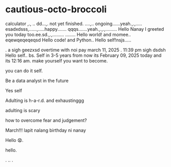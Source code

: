 # cautious-octo-broccoli
calculator ,.,
..
dd...,.
not yet finished. ....,..
ongoing......yeah.,.,.....
esadxdsss,......,.....happy.......
qqqs.......yeah.,.,.,.........
Hello Nanay I greeted you today too.ee.sd.,.,.........
........
Hello world! and momee..
eqewqeqeqeqsd
Hello code! and Python..
Hello self!nsjs.....
 
.
a sigh geezxsd
overtime with noi pay march 11, 2025 . 11:39 pm sigh
dsdsh
Hello self..
bs.
Self in 3-5 years from now its February 09, 2025 today and its 12:16 am. make yourself you want to become.

you can do it self.

Be a data analyst in the future

Yes self

Adulting is h-a-r.d. and exhaustinggg

adulting is scary 

how to overcome fear and judgement?


March!!! lapit nalang birthday ni nanay

Hello 😧.

hello.

. .. .
<!-- This will be a calculator not yet finish and its ongoing. 


Ongoing calculator program

octo octo

hello

hellooo

Feb 19, 2025 health link, city hall, baranggay hall at 1 pm police station
.

go forward 
